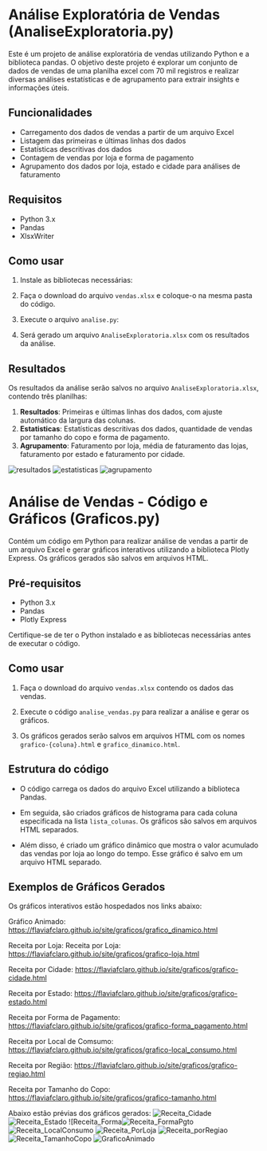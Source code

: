 # Análise Exploratória de Vendas (AnaliseExploratoria.py)

Este é um projeto de análise exploratória de vendas utilizando Python e a biblioteca pandas. O objetivo deste projeto é explorar um conjunto de dados de vendas de uma planilha excel com 70 mil registros e realizar diversas análises estatísticas e de agrupamento para extrair insights e informações úteis.

## Funcionalidades

- Carregamento dos dados de vendas a partir de um arquivo Excel
- Listagem das primeiras e últimas linhas dos dados
- Estatísticas descritivas dos dados
- Contagem de vendas por loja e forma de pagamento
- Agrupamento dos dados por loja, estado e cidade para análises de faturamento

## Requisitos

- Python 3.x
- Pandas
- XlsxWriter

## Como usar

1. Instale as bibliotecas necessárias:

2. Faça o download do arquivo `vendas.xlsx` e coloque-o na mesma pasta do código.

3. Execute o arquivo `analise.py`:

4. Será gerado um arquivo `AnaliseExploratoria.xlsx` com os resultados da análise.

## Resultados

Os resultados da análise serão salvos no arquivo `AnaliseExploratoria.xlsx`, contendo três planilhas:

1. **Resultados**: Primeiras e últimas linhas dos dados, com ajuste automático da largura das colunas.
2. **Estatisticas**: Estatísticas descritivas dos dados, quantidade de vendas por tamanho do copo e forma de pagamento.
3. **Agrupamento**: Faturamento por loja, média de faturamento das lojas, faturamento por estado e faturamento por cidade.

![resultados](https://github.com/Flaviafclaro/Portifolio/assets/93830753/255df5d6-ec77-483b-95a1-0582d224217b)
![estatisticas](https://github.com/Flaviafclaro/Portifolio/assets/93830753/4b1e7974-e72e-4c93-a1a3-e6286d6127bd)
![agrupamento](https://github.com/Flaviafclaro/Portifolio/assets/93830753/2dfecf45-ec01-47de-809b-f782a7b5731d)

# Análise de Vendas - Código e Gráficos (Graficos.py)

Contém um código em Python para realizar análise de vendas a partir de um arquivo Excel e gerar gráficos interativos utilizando a biblioteca Plotly Express. Os gráficos gerados são salvos em arquivos HTML.

## Pré-requisitos

- Python 3.x
- Pandas
- Plotly Express

Certifique-se de ter o Python instalado e as bibliotecas necessárias antes de executar o código.

## Como usar

1. Faça o download do arquivo `vendas.xlsx` contendo os dados das vendas.

2. Execute o código `analise_vendas.py` para realizar a análise e gerar os gráficos.

3. Os gráficos gerados serão salvos em arquivos HTML com os nomes `grafico-{coluna}.html` e `grafico_dinamico.html`.

## Estrutura do código

- O código carrega os dados do arquivo Excel utilizando a biblioteca Pandas.

- Em seguida, são criados gráficos de histograma para cada coluna especificada na lista `lista_colunas`. Os gráficos são salvos em arquivos HTML separados.

- Além disso, é criado um gráfico dinâmico que mostra o valor acumulado das vendas por loja ao longo do tempo. Esse gráfico é salvo em um arquivo HTML separado.

## Exemplos de Gráficos Gerados

Os gráficos interativos estão hospedados nos links abaixo:

Gráfico Animado: https://flaviafclaro.github.io/site/graficos/grafico_dinamico.html

Receita por Loja: Receita por Loja: https://flaviafclaro.github.io/site/graficos/grafico-loja.html

Receita por Cidade: https://flaviafclaro.github.io/site/graficos/grafico-cidade.html

Receita por Estado: https://flaviafclaro.github.io/site/graficos/grafico-estado.html

Receita por Forma de Pagamento: https://flaviafclaro.github.io/site/graficos/grafico-forma_pagamento.html

Receita por Local de Comsumo: https://flaviafclaro.github.io/site/graficos/grafico-local_consumo.html

Receita por Região: https://flaviafclaro.github.io/site/graficos/grafico-regiao.html

Receita por Tamanho do Copo: https://flaviafclaro.github.io/site/graficos/grafico-tamanho.html

Abaixo estão prévias dos gráficos gerados:
![Receita_Cidade](https://github.com/Flaviafclaro/Portifolio/assets/93830753/52d605cc-4712-4889-b2dc-d81da3ac50be)
![Receita_Estado](https://github.com/Flaviafclaro/Portifolio/assets/93830753/6041d009-21da-477d-883b-87697dc0a5a7)
![Receita_Forma![Receita_FormaPgto](https://github.com/Flaviafclaro/Portifolio/assets/93830753/110d73eb-b2b9-4a92-9820-aab7993795a0)
![Receita_LocalConsumo](https://github.com/Flaviafclaro/Portifolio/assets/93830753/f7a34e46-6ef9-4451-80ff-b96462b6c42a)
![Receita_PorLoja](https://github.com/Flaviafclaro/Portifolio/assets/93830753/efb08af4-871a-440f-a6b2-81f631066746)
![Receita_porRegiao](https://github.com/Flaviafclaro/Portifolio/assets/93830753/a3ad01fe-388c-49d6-8aa5-9347316520b2)
![Receita_TamanhoCopo](https://github.com/Flaviafclaro/Portifolio/assets/93830753/d42ebf25-936d-433b-ab94-46da3bd47f40)
![GraficoAnimado](https://github.com/Flaviafclaro/Portifolio/assets/93830753/e06450f5-02e0-4f47-b25d-cb9f2f2f2bb1)
